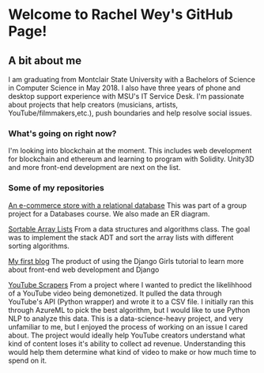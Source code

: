 # Welcome to Rachel Wey's GitHub Page!

## A bit about me

I am graduating from Montclair State University with a Bachelors of Science in Computer Science in May 2018.
I also have three years of phone and desktop support experience with MSU's IT Service Desk.
I'm passionate about projects that help creators (musicians, artists, YouTube/filmmakers,etc.), push boundaries and help resolve social issues.

### What's going on right now?

I'm looking into blockchain at the moment.
This includes web development for blockchain and ethereum and learning to program with Solidity.
Unity3D and more front-end development are next on the list.

### Some of my repositories

[An e-commerce store with a relational database](https://github.com/rachel-w/Bobs-Music-Store)
This was part of a group project for a Databases course. We also made an ER diagram.

[Sortable Array Lists](https://github.com/rachel-w/sortable-array-lists)
From a data structures and algorithms class. 
The goal was to implement the stack ADT and sort the array lists with different sorting algorithms.

[My first blog](https://github.com/rachel-w/my-first-blog)
The product of using the Django Girls tutorial to learn more about front-end web development and Django


[YouTube Scrapers](https://github.com/rachel-w/YouTubeCategorize)
From a project where I wanted to predict the likelihhood of a YouTube video being demonetized.
It pulled the data through YouTube's API (Python wrapper) and wrote it to a CSV file.
I initially ran this through AzureML to pick the best algorithm, but I would like to use Python NLP to analyze this data.
This is a data-science-heavy project, and very unfamiliar to me, but I enjoyed the process of working on an issue I cared about.
The project would ideally help YouTube creators understand what kind of content loses it's ability to collect ad revenue.
Understanding this would help them determine what kind of video to make or how much time to spend on it.
